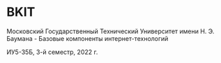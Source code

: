 # BKIT
Московский Государственный Технический Университет имени Н. Э. Баумана - Базовые компоненты интернет-технологий

ИУ5-35Б, 3-й семестр, 2022 г.